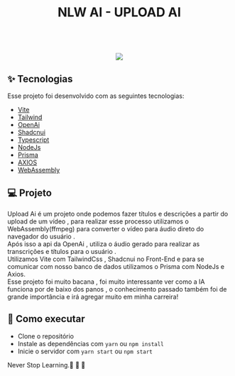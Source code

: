 
<h1 align="center" >
NLW AI - UPLOAD AI
</h1>



<br>

<h1 align="center" >

  <img src="[/chrome-capture-2023-8-18.gif](https://github.com/RafaelFigueiredo2203/desafio1-TodoList/assets/60237326/a14f3db4-d5de-46b6-bbcd-e1d17429f5ab)"/> 


  </h1>


## ✨ Tecnologias

Esse projeto foi desenvolvido com as seguintes tecnologias:

- [Vite](https://vitejs.dev/)
- [Tailwind](https://tailwindcss.com/)
- [OpenAi](https://openai.com/)
- [Shadcnui](https://ui.shadcn.com/)
- [Typescript](https://www.typescriptlang.org/)
- [NodeJs](https://nodejs.org/en)
- [Prisma](https://www.prisma.io/)
- [AXIOS](https://axios-http.com/ptbr/docs/intro)
- [WebAssembly](https://webassembly.org/)


## 💻 Projeto

Upload Ai é um projeto onde podemos fazer títulos e descrições a partir do upload de um vídeo , para realizar esse processo utilizamos o WebAssembly(ffmpeg) para converter o vídeo para áudio direto do navegador do usuário .</br>
Após isso a api da OpenAi , utiliza o áudio gerado para realizar as transcrições e títulos para o usuário .</br>
Utilizamos Vite com TailwindCss , Shadcnui no Front-End e para se comunicar com nosso banco de dados utilizamos o Prisma com NodeJs e Axios.</br>
Esse projeto foi muito bacana , foi muito interessante ver como a IA funciona por de baixo dos panos , o conhecimento passado também foi de grande importância e irá agregar muito em minha carreira!


## 🚀 Como executar

- Clone o repositório
- Instale as dependências com `yarn` ou `npm install`
- Inicie o servidor com `yarn start` ou `npm start`


Never Stop Learning.🚀 🚀 🚀 

